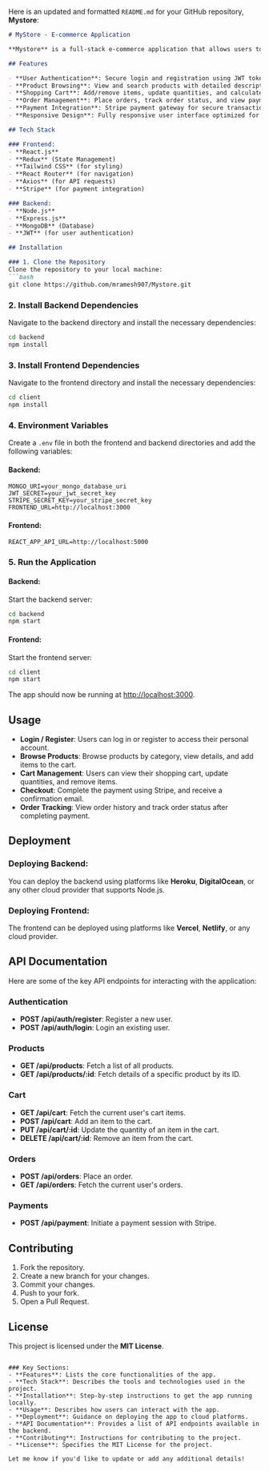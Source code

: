 Here is an updated and formatted `README.md` for your GitHub repository, **Mystore**:

```markdown
# MyStore - E-commerce Application

**Mystore** is a full-stack e-commerce application that allows users to browse products, manage a shopping cart, complete payments, and track their orders. The application is built using modern technologies like React, Redux, Node.js, Express, and MongoDB.

## Features

- **User Authentication**: Secure login and registration using JWT tokens.
- **Product Browsing**: View and search products with detailed descriptions, images, and prices.
- **Shopping Cart**: Add/remove items, update quantities, and calculate total price.
- **Order Management**: Place orders, track order status, and view payment history.
- **Payment Integration**: Stripe payment gateway for secure transactions.
- **Responsive Design**: Fully responsive user interface optimized for both mobile and desktop devices.

## Tech Stack

### Frontend:
- **React.js**
- **Redux** (State Management)
- **Tailwind CSS** (for styling)
- **React Router** (for navigation)
- **Axios** (for API requests)
- **Stripe** (for payment integration)

### Backend:
- **Node.js**
- **Express.js**
- **MongoDB** (Database)
- **JWT** (for user authentication)

## Installation

### 1. Clone the Repository
Clone the repository to your local machine:
```bash
git clone https://github.com/mramesh907/Mystore.git
```

### 2. Install Backend Dependencies
Navigate to the backend directory and install the necessary dependencies:
```bash
cd backend
npm install
```

### 3. Install Frontend Dependencies
Navigate to the frontend directory and install the necessary dependencies:
```bash
cd client
npm install
```

### 4. Environment Variables
Create a `.env` file in both the frontend and backend directories and add the following variables:

#### Backend:
```env
MONGO_URI=your_mongo_database_uri
JWT_SECRET=your_jwt_secret_key
STRIPE_SECRET_KEY=your_stripe_secret_key
FRONTEND_URL=http://localhost:3000
```

#### Frontend:
```env
REACT_APP_API_URL=http://localhost:5000
```

### 5. Run the Application

#### Backend:
Start the backend server:
```bash
cd backend
npm start
```

#### Frontend:
Start the frontend server:
```bash
cd client
npm start
```

The app should now be running at [http://localhost:3000](http://localhost:3000).

## Usage

- **Login / Register**: Users can log in or register to access their personal account.
- **Browse Products**: Browse products by category, view details, and add items to the cart.
- **Cart Management**: Users can view their shopping cart, update quantities, and remove items.
- **Checkout**: Complete the payment using Stripe, and receive a confirmation email.
- **Order Tracking**: View order history and track order status after completing payment.

## Deployment

### Deploying Backend:
You can deploy the backend using platforms like **Heroku**, **DigitalOcean**, or any other cloud provider that supports Node.js.

### Deploying Frontend:
The frontend can be deployed using platforms like **Vercel**, **Netlify**, or any cloud provider.

## API Documentation

Here are some of the key API endpoints for interacting with the application:

### Authentication
- **POST /api/auth/register**: Register a new user.
- **POST /api/auth/login**: Login an existing user.

### Products
- **GET /api/products**: Fetch a list of all products.
- **GET /api/products/:id**: Fetch details of a specific product by its ID.

### Cart
- **GET /api/cart**: Fetch the current user's cart items.
- **POST /api/cart**: Add an item to the cart.
- **PUT /api/cart/:id**: Update the quantity of an item in the cart.
- **DELETE /api/cart/:id**: Remove an item from the cart.

### Orders
- **POST /api/orders**: Place an order.
- **GET /api/orders**: Fetch the current user's orders.

### Payments
- **POST /api/payment**: Initiate a payment session with Stripe.

## Contributing

1. Fork the repository.
2. Create a new branch for your changes.
3. Commit your changes.
4. Push to your fork.
5. Open a Pull Request.

## License

This project is licensed under the **MIT License**.
```

### Key Sections:
- **Features**: Lists the core functionalities of the app.
- **Tech Stack**: Describes the tools and technologies used in the project.
- **Installation**: Step-by-step instructions to get the app running locally.
- **Usage**: Describes how users can interact with the app.
- **Deployment**: Guidance on deploying the app to cloud platforms.
- **API Documentation**: Provides a list of API endpoints available in the backend.
- **Contributing**: Instructions for contributing to the project.
- **License**: Specifies the MIT License for the project.

Let me know if you'd like to update or add any additional details!
